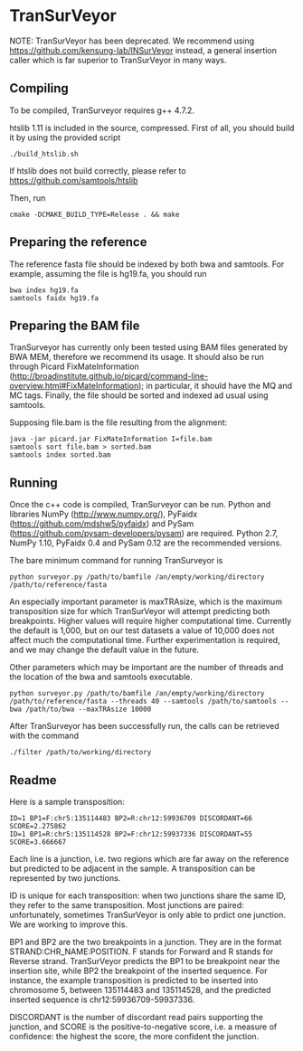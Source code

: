 # TranSurVeyor

NOTE: TranSurVeyor has been deprecated. We recommend using https://github.com/kensung-lab/INSurVeyor instead, a general insertion caller which is far superior to TranSurVeyor in many ways.

## Compiling

To be compiled, TranSurveyor requires g++ 4.7.2.

htslib 1.11 is included in the source, compressed. First of all, you should build it by using the provided script
```
./build_htslib.sh
```
If htslib does not build correctly, please refer to https://github.com/samtools/htslib

Then, run

```
cmake -DCMAKE_BUILD_TYPE=Release . && make
```

## Preparing the reference

The reference fasta file should be indexed by both bwa and samtools. For example, assuming the file is hg19.fa, you should run
```
bwa index hg19.fa
samtools faidx hg19.fa
```

## Preparing the BAM file

TranSurveyor has currently only been tested using BAM files generated by BWA MEM, therefore we recommend its usage. 
It should also be run through Picard FixMateInformation (http://broadinstitute.github.io/picard/command-line-overview.html#FixMateInformation);
in particular, it should have the MQ and MC tags.
Finally, the file should be sorted and indexed ad usual using samtools.

Supposing file.bam is the file resulting from the alignment:
```
java -jar picard.jar FixMateInformation I=file.bam
samtools sort file.bam > sorted.bam
samtools index sorted.bam
```

## Running 

Once the c++ code is compiled, TranSurveyor can be run. Python and libraries NumPy (http://www.numpy.org/), PyFaidx (https://github.com/mdshw5/pyfaidx) and PySam (https://github.com/pysam-developers/pysam) are required. Python 2.7, NumPy 1.10, PyFaidx 0.4 and PySam 0.12 are the recommended versions.

The bare minimum command for running TranSurveyor is 
```
python surveyor.py /path/to/bamfile /an/empty/working/directory /path/to/reference/fasta
```

An especially important parameter is maxTRAsize, which is the maximum transposition size for which TranSurVeyor will attempt predicting both breakpoints.
Higher values will require higher computational time. Currently the default is 1,000, but on our test datasets a value of 10,000 does not affect much the computational time.
Further experimentation is required, and we may change the default value in the future.

Other parameters which may be important are the number of threads and the location of the bwa and samtools executable.
```
python surveyor.py /path/to/bamfile /an/empty/working/directory	/path/to/reference/fasta --threads 40 --samtools /path/to/samtools --bwa /path/to/bwa --maxTRAsize 10000
```

After TranSurveyor has been successfully run, the calls can be retrieved with the command
```
./filter /path/to/working/directory
```

## Readme

Here is a sample transposition:

```
ID=1 BP1=F:chr5:135114483 BP2=R:chr12:59936709 DISCORDANT=66 SCORE=2.275862
ID=1 BP1=R:chr5:135114528 BP2=F:chr12:59937336 DISCORDANT=55 SCORE=3.666667
```

Each line is a junction, i.e. two regions which are far away on the reference but predicted to be adjacent in the sample. A transposition can be represented by two junctions.

ID is unique for each transposition: when two junctions share the same ID, they refer to the same transposition. Most junctions are paired: unfortunately, sometimes TranSurVeyor is only able to
prdict one junction. We are working to improve this.

BP1 and BP2 are the two breakpoints in a junction. They are in the format STRAND:CHR_NAME:POSITION. F stands for Forward and R stands for Reverse strand. TranSurVeyor predicts the BP1 to be 
breakpoint near the insertion site, while BP2 the breakpoint of the inserted sequence. For instance, the example transposition is predicted to be inserted into chromosome 5, between 135114483 and
135114528, and the predicted inserted sequence is chr12:59936709-59937336.

DISCORDANT is the number of discordant read pairs supporting the junction, and SCORE is the positive-to-negative score, i.e. a measure of confidence: the highest the score, the more confident the 
junction.


